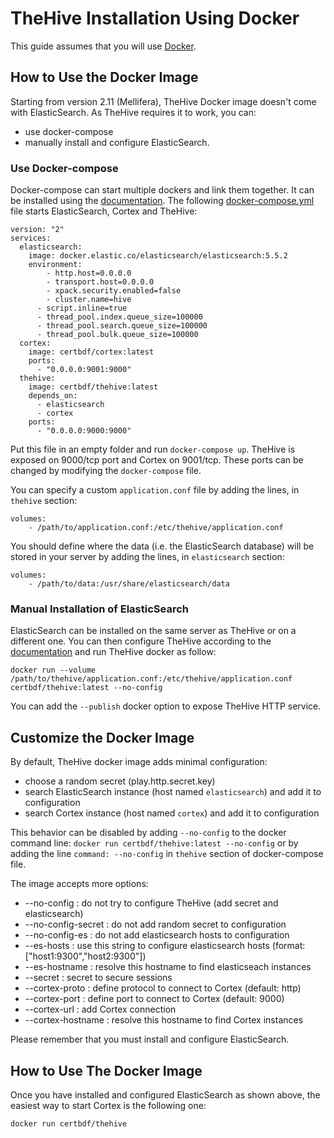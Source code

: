 # TheHive Installation Using Docker

This guide assumes that you will use [Docker](https://www.docker.com/).

## How to Use the Docker Image

Starting from version 2.11 (Mellifera), TheHive Docker image doesn't come with ElasticSearch. As TheHive requires it to work, you can:
 - use docker-compose
 - manually install and configure ElasticSearch.

### Use Docker-compose

Docker-compose can start multiple dockers and link them together. It can be installed using the
[documentation](https://docs.docker.com/compose/install/).
The following [docker-compose.yml](https://raw.githubusercontent.com/TheHive-Project/TheHive/master/docker/thehive/docker-compose.yml)
file starts ElasticSearch, Cortex and TheHive:
```
version: "2"
services:
  elasticsearch:
    image: docker.elastic.co/elasticsearch/elasticsearch:5.5.2
    environment:
    	- http.host=0.0.0.0
    	- transport.host=0.0.0.0
    	- xpack.security.enabled=false
    	- cluster.name=hive
      - script.inline=true
      - thread_pool.index.queue_size=100000
      - thread_pool.search.queue_size=100000
      - thread_pool.bulk.queue_size=100000
  cortex:
    image: certbdf/cortex:latest
    ports:
      - "0.0.0.0:9001:9000"
  thehive:
    image: certbdf/thehive:latest
    depends_on:
      - elasticsearch
      - cortex
    ports:
      - "0.0.0.0:9000:9000"
```
Put this file in an empty folder and run `docker-compose up`. TheHive is exposed on 9000/tcp port and Cortex on
9001/tcp. These ports can be changed by modifying the `docker-compose` file.

You can specify a custom `application.conf` file by adding the lines, in `thehive` section:
```
volumes:
    - /path/to/application.conf:/etc/thehive/application.conf
```

You should define where the data (i.e. the ElasticSearch database) will be stored in your server by adding the lines, in `elasticsearch` section:
```
volumes:
    - /path/to/data:/usr/share/elasticsearch/data
```


### Manual Installation of ElasticSearch

ElasticSearch can be installed on the same server as TheHive or on a different one. You can then configure TheHive according to the
[documentation](../admin/configuration.md) and run TheHive docker as follow:
```
docker run --volume /path/to/thehive/application.conf:/etc/thehive/application.conf certbdf/thehive:latest --no-config
```

You can add the `--publish` docker option to expose TheHive HTTP service.

## Customize the Docker Image

By default, TheHive docker image adds minimal configuration:
 - choose a random secret (play.http.secret.key)
 - search ElasticSearch instance (host named `elasticsearch`) and add it to configuration
 - search Cortex instance (host named `cortex`) and add it to configuration

This behavior can be disabled by adding `--no-config` to the docker command line:
`docker run certbdf/thehive:latest --no-config` or by adding the line `command: --no-config` in `thehive` section of
docker-compose file.

The image accepts more options:
 - --no-config             : do not try to configure TheHive (add secret and elasticsearch)
 - --no-config-secret      : do not add random secret to configuration
 - --no-config-es          : do not add elasticsearch hosts to configuration
 - --es-hosts <esconfig>   : use this string to configure elasticsearch hosts (format: ["host1:9300","host2:9300"])
 - --es-hostname <host>    : resolve this hostname to find elasticseach instances
 - --secret <secret>       : secret to secure sessions
 - --cortex-proto <proto>  : define protocol to connect to Cortex (default: http)
 - --cortex-port <port>    : define port to connect to Cortex (default: 9000)
 - --cortex-url <url>      : add Cortex connection
 - --cortex-hostname <host>: resolve this hostname to find Cortex instances


Please remember that you must install and configure ElasticSearch.

## How to Use The Docker Image

Once you have installed and configured ElasticSearch as shown above, the easiest way to start Cortex is the following one:
```
docker run certbdf/thehive
```
